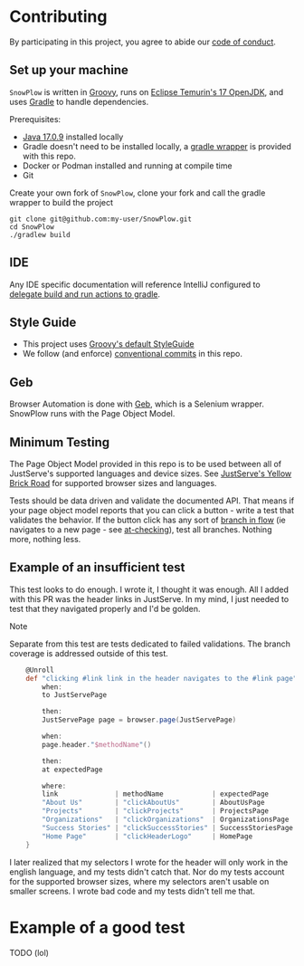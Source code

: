 # Contributing

By participating in this project, you agree to abide our
[code of conduct](CodeOfConduct.md).

## Set up your machine

`SnowPlow` is written in [Groovy], runs on  [Eclipse Temurin's 17 OpenJDK], and uses [Gradle] to
handle dependencies. 

Prerequisites:

- [Java 17.0.9] installed locally
- Gradle doesn't need to be installed locally, a [gradle wrapper] is provided with this repo. 
- Docker or Podman installed and running at compile time
- Git


Create your own fork of `SnowPlow`, clone your fork and call the gradle wrapper to build the project

```shell
git clone git@github.com:my-user/SnowPlow.git
cd SnowPlow
./gradlew build
```
## IDE
Any IDE specific documentation will reference IntelliJ configured to [delegate build and run actions to gradle].

## Style Guide
- This project uses [Groovy's default StyleGuide]
- We follow (and enforce) [conventional commits] in this repo.

## Geb
Browser Automation is done with [Geb], which is a Selenium wrapper. SnowPlow runs with the Page Object Model. 

## Minimum Testing
The Page Object Model provided in this repo is to be used between all of JustServe's supported languages and device sizes. See [JustServe's Yellow Brick Road] for supported browser sizes and languages.

Tests should be data driven and validate the documented API. That means if your page object model reports that you can click a button - write a test that validates the behavior. If the button click has any sort of [branch in flow] (ie navigates to a new page - see [at-checking]), test all branches. Nothing more, nothing less.

## Example of an insufficient test

This test looks to do enough. I wrote it, I thought it was enough. All I added with this PR was the header links in JustServe. In my mind, I just needed to test that they navigated properly and I'd be golden.

> [!NOTE] 
> Separate from this test are tests dedicated to failed validations. The branch coverage is addressed outside of this test.

```groovy
    @Unroll
    def "clicking #link link in the header navigates to the #link page"() {
        when:
        to JustServePage

        then:
        JustServePage page = browser.page(JustServePage)

        when:
        page.header."$methodName"()

        then:
        at expectedPage

        where:
        link              | methodName            | expectedPage
        "About Us"        | "clickAboutUs"        | AboutUsPage
        "Projects"        | "clickProjects"       | ProjectsPage
        "Organizations"   | "clickOrganizations"  | OrganizationsPage
        "Success Stories" | "clickSuccessStories" | SuccessStoriesPage
        "Home Page"       | "clickHeaderLogo"     | HomePage
    }

```

I later realized that my selectors I wrote for the header will only work in the english language, and my tests didn't catch that. Nor do my tests account for the supported browser sizes, where my selectors aren't usable on smaller screens. I wrote bad code and my tests didn't tell me that.

# Example of a good test

 TODO (lol)



[Groovy]:https://groovy.apache.org/index.html
[Gradle]:https://docs.gradle.org/current/userguide/gradle_basics.html#gradle
[Eclipse Temurin's 17 OpenJDK]:https://adoptium.net/temurin/releases/?version=17
[Java 17.0.9]:https://sdkman.io/jdks#tem
[gradle wrapper]:https://docs.gradle.org/current/userguide/gradle_wrapper_basics.html
[delegate build and run actions to gradle]:https://www.jetbrains.com/help/idea/work-with-gradle-projects.html#delegate_build_gradle
[Groovy's default StyleGuide]:https://groovy-lang.org/style-guide.html
[Geb]:https://www.gebish.org/manual/current/
[JustServe's Yellow Brick Road]:https://github.com/JustServe-Resources/Documentation/tree/main/core/src/docs/asciidoc/en/Yellow%20Brick%20Road
[branch in flow]:https://medium.com/@zubairkhansh/branch-testing-and-branch-coverage-3fb4bbd9f949
[conventional commits]:https://www.conventionalcommits.org/en/v1.0.0/#summary]
[at-checking]:https://www.gebish.org/manual/current/#at-checking